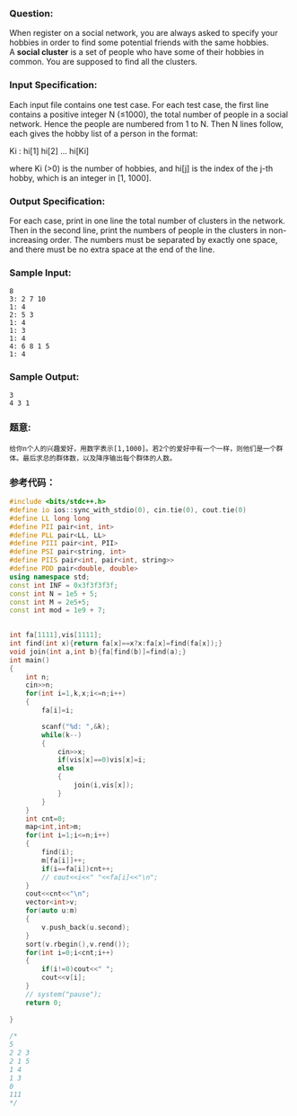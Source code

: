 ### Question:
When register on a social network, you are always asked to specify your hobbies in order to find some potential friends with the same hobbies. A **social cluster** is a set of people who have some of their hobbies in common. You are supposed to find all the clusters.

### Input Specification:

Each input file contains one test case. For each test case, the first line contains a positive integer N (≤1000), the total number of people in a social network. Hence the people are numbered from 1 to N. Then N lines follow, each gives the hobby list of a person in the format:

Ki : hi[1] hi[2] ... hi[Ki]

where Ki (>0) is the number of hobbies, and hi[j] is the index of the j-th hobby, which is an integer in [1, 1000].

### Output Specification:

For each case, print in one line the total number of clusters in the network. Then in the second line, print the numbers of people in the clusters in non-increasing order. The numbers must be separated by exactly one space, and there must be no extra space at the end of the line.

### Sample Input:

```in
8
3: 2 7 10
1: 4
2: 5 3
1: 4
1: 3
1: 4
4: 6 8 1 5
1: 4
```

### Sample Output:

```out
3
4 3 1
```

### 题意:
```in
给你n个人的兴趣爱好，用数字表示[1,1000]。若2个的爱好中有一个一样，则他们是一个群体。最后求总的群体数，以及降序输出每个群体的人数。
```

### 参考代码：
```c++
#include <bits/stdc++.h>
#define io ios::sync_with_stdio(0), cin.tie(0), cout.tie(0)
#define LL long long
#define PII pair<int, int>
#define PLL pair<LL, LL>
#define PIII pair<int, PII>
#define PSI pair<string, int>
#define PIIS pair<int, pair<int, string>>
#define PDD pair<double, double>
using namespace std;
const int INF = 0x3f3f3f3f;
const int N = 1e5 + 5;
const int M = 2e5+5;
const int mod = 1e9 + 7;

 
int fa[1111],vis[1111];
int find(int x){return fa[x]==x?x:fa[x]=find(fa[x]);}
void join(int a,int b){fa[find(b)]=find(a);}
int main()
{
	int n;
	cin>>n;
	for(int i=1,k,x;i<=n;i++)
	{
		fa[i]=i;

		scanf("%d: ",&k);
		while(k--)
		{
			cin>>x;
			if(vis[x]==0)vis[x]=i;
			else
			{
				join(i,vis[x]);
			}
		}
	}
	int cnt=0;
	map<int,int>m;
	for(int i=1;i<=n;i++)
	{
		find(i);
		m[fa[i]]++;
		if(i==fa[i])cnt++;
		// cout<<i<<" "<<fa[i]<<"\n";
	}
	cout<<cnt<<"\n";
	vector<int>v;
	for(auto u:m)
	{
		v.push_back(u.second);
	}
	sort(v.rbegin(),v.rend());
	for(int i=0;i<cnt;i++)
	{
		if(i!=0)cout<<" ";
		cout<<v[i];
	}
	// system("pause");
	return 0;
	
}
	
/*
5
2 2 3
2 1 5
1 4
1 3
0
111
*/

```